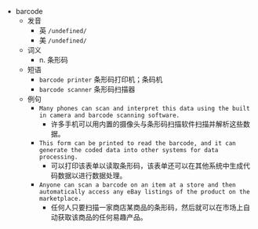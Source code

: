 - barcode
  - 发音
    - 英 `/undefined/`
    - 美 `/undefined/`
  - 词义
    - n. 条形码
  - 短语
    - `barcode printer` 条形码打印机；条码机 
    - `barcode scanner` 条形码扫描器 
  - 例句
    - `Many phones can scan and interpret this data using the built in camera and barcode scanning software.`
      - 许多手机可以用内置的摄像头与条形码扫描软件扫描并解析这些数据。
    - `This form can be printed to read the barcode, and it can generate the coded data into other systems for data processing.`
      - 可以打印该表单以读取条形码，该表单还可以在其他系统中生成代码数据以进行数据处理。
    - `Anyone can scan a barcode on an item at a store and then automatically access any eBay listings of the product on the marketplace.`
      - 任何人只要扫描一家商店某商品的条形码，然后就可以在市场上自动获取该商品的任何易趣产品。

